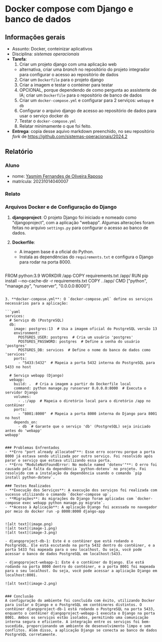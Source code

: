 # Docker compose com Django e banco de dados

## Informações gerais

- Assunto: Docker, conteinizar aplicativos
- Disciplina: *sistemas operacionais*
- **Tarefa**:
  1. Criar um projeto django com uma aplicação web
    - alternativa, criar uma _branch_ no repositório do projeto integrador para configurar o acesso ao repositório de dados
  2. Criar um `Dockerfile` para o projeto django
  3. Criar a imagem e testar o conteiner para testar
  4. OPCIONAL, porque dependendo de como pergunta ao assistente de IA; criar um `Dockerfile` para o repositório de banco de dados
  5. Criar um `docker-compose.yml` e configurar para 2 serviços: `webapp` e `db`
  6. Configurar o arquivo django de acesso ao repositório de dados para usar o serviço docker `db`
  7. Testar o `docker-compose.yml`
  8. Relatar minimamente o que foi feito.
- **Entrega**: copia desse aquivo markdown preenchido, no seu repositório _fork_ de https://github.com/sistemas-operacionais/2024.2


## Relatório

### Aluno

- nome: [Yasmim Fernandes de Oliveira Raposo](https://github.com/YasmimRaposo/Sistemas-operacionais-2024.2)
- matrícula: 20231014040007

### Relato

### Arquivos Docker e de Configuração do Django

1. **djangoproject**: O projeto Django foi iniciado e nomeado como "djangoproject", com a aplicação "webapp". Algumas alterações foram feitas no arquivo `settings.py` para configurar o acesso ao banco de dados.

2. **Dockerfile**:
   - A imagem base é a oficial do Python.
   - Instala as dependências do `requirements.txt` e configura o Django para rodar na porta 8000.

   ```Dockerfile
FROM python:3.9
WORKDIR /app
COPY requirements.txt /app/
RUN pip install --no-cache-dir -r requirements.txt
COPY . /app/
CMD ["python", "manage.py", "runserver", "0.0.0.0:8000"]
   ```

3. **docker-compose.yml**: O `docker-compose.yml` define os serviços necessários para a aplicação:

   ```yaml
   services:
     # Serviço db (PostgreSQL)
     db:
       image: postgres:13  # Usa a imagem oficial do PostgreSQL versão 13
       environment:
         POSTGRES_USER: postgres  # Cria um usuário 'postgres'
         POSTGRES_PASSWORD: postgres  # Define a senha do usuário 'postgres'
         POSTGRES_DB: services  # Define o nome do banco de dados como 'services'
       ports:
         - "5433:5432"  # Mapeia a porta 5432 interna do PostgreSQL para 5433 no host

     # Serviço webapp (Django)
     webapp:
       build: .  # Cria a imagem a partir do Dockerfile local
       command: python manage.py runserver 0.0.0.0:8000  # Executa o servidor Django
       volumes:
         - .:/app  # Mapeia o diretório local para o diretório /app no contêiner
       ports:
         - "8001:8000"  # Mapeia a porta 8000 interna do Django para 8001 no host
       depends_on:
         - db  # Garante que o serviço 'db' (PostgreSQL) seja iniciado antes do 'webapp'
webapp'


### Problemas Enfrentados
- **Erro "port already allocated"**: Esse erro ocorreu porque a porta 8000 já estava sendo utilizada por outro serviço. Foi resolvido após parar o serviço que estava utilizando essa porta.
- **Erro "ModuleNotFoundError: No module named 'dotenv'"**: O erro foi causado pela falta da dependência `python-dotenv` no projeto. Foi resolvido com a instalação da dependência usando o comando `pip install python-dotenv`.

### Testes Realizados
- **Execução dos Serviços**: A execução dos serviços foi realizada com sucesso utilizando o comando `docker-compose up`.
- **Migrações**: As migrações do Django foram aplicadas com `docker-compose exec webapp python manage.py migrate`.
- **Acesso à Aplicação**: A aplicação Django foi acessada no navegador por meio do docker run -p 8000:8000 django-app


![alt text](image.png)
![alt text](image-1.png)
![alt text](image-3.png)

- djangoproject-db-1: Este é o contêiner que está rodando o PostgreSQL. Ele está escutando na porta 5432 dentro do contêiner, e a porta 5433 foi mapeada para o seu localhost. Ou seja, você pode acessar o banco de dados PostgreSQL em localhost:5433.

- djangoproject-webapp-1: Este é o contêiner do Django. Ele está rodando na porta 8000 dentro do contêiner, e a porta 8001 foi mapeada para o seu localhost. Ou seja, você pode acessar a aplicação Django em localhost:8001.

![alt text](image-2.png)


### Conclusão
A configuração do ambiente foi concluída com êxito, utilizando Docker para isolar o Django e o PostgreSQL em contêineres distintos. O contêiner djangoproject-db-1 está rodando o PostgreSQL na porta 5433, enquanto o contêiner djangoproject-webapp-1 executa o Django na porta 8001. Ambos os serviços estão isolados, permitindo uma comunicação interna segura e eficiente. A integração entre os serviços foi bem-sucedida, proporcionando um ambiente de desenvolvimento limpo e sem conflitos. Além disso, a aplicação Django se conecta ao banco de dados PostgreSQL corretamente.

